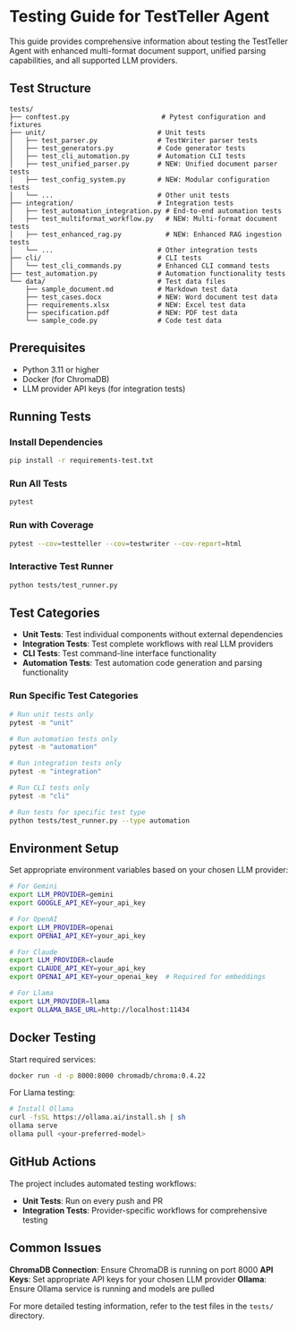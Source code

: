 # Testing Guide for TestTeller Agent

This guide provides comprehensive information about testing the TestTeller Agent with enhanced multi-format document support, unified parsing capabilities, and all supported LLM providers.

## Test Structure

```
tests/
├── conftest.py                       # Pytest configuration and fixtures
├── unit/                            # Unit tests
│   ├── test_parser.py               # TestWriter parser tests
│   ├── test_generators.py           # Code generator tests
│   ├── test_cli_automation.py       # Automation CLI tests
│   ├── test_unified_parser.py       # NEW: Unified document parser tests
│   ├── test_config_system.py        # NEW: Modular configuration tests
│   └── ...                          # Other unit tests
├── integration/                     # Integration tests
│   ├── test_automation_integration.py # End-to-end automation tests
│   ├── test_multiformat_workflow.py   # NEW: Multi-format document tests
│   ├── test_enhanced_rag.py           # NEW: Enhanced RAG ingestion tests
│   └── ...                          # Other integration tests
├── cli/                             # CLI tests
│   └── test_cli_commands.py         # Enhanced CLI command tests
├── test_automation.py               # Automation functionality tests
└── data/                            # Test data files
    ├── sample_document.md           # Markdown test data
    ├── test_cases.docx              # NEW: Word document test data
    ├── requirements.xlsx            # NEW: Excel test data
    ├── specification.pdf            # NEW: PDF test data
    └── sample_code.py               # Code test data
```

## Prerequisites

- Python 3.11 or higher
- Docker (for ChromaDB)
- LLM provider API keys (for integration tests)

## Running Tests

### Install Dependencies
```bash
pip install -r requirements-test.txt
```

### Run All Tests
```bash
pytest
```

### Run with Coverage
```bash
pytest --cov=testteller --cov=testwriter --cov-report=html
```

### Interactive Test Runner
```bash
python tests/test_runner.py
```

## Test Categories

- **Unit Tests**: Test individual components without external dependencies
- **Integration Tests**: Test complete workflows with real LLM providers  
- **CLI Tests**: Test command-line interface functionality
- **Automation Tests**: Test automation code generation and parsing functionality

### Run Specific Test Categories

```bash
# Run unit tests only
pytest -m "unit"

# Run automation tests only  
pytest -m "automation"

# Run integration tests only
pytest -m "integration"

# Run CLI tests only
pytest -m "cli"

# Run tests for specific test type
python tests/test_runner.py --type automation
```

## Environment Setup

Set appropriate environment variables based on your chosen LLM provider:

```bash
# For Gemini
export LLM_PROVIDER=gemini
export GOOGLE_API_KEY=your_api_key

# For OpenAI
export LLM_PROVIDER=openai
export OPENAI_API_KEY=your_api_key

# For Claude
export LLM_PROVIDER=claude
export CLAUDE_API_KEY=your_api_key
export OPENAI_API_KEY=your_openai_key  # Required for embeddings

# For Llama
export LLM_PROVIDER=llama
export OLLAMA_BASE_URL=http://localhost:11434
```

## Docker Testing

Start required services:
```bash
docker run -d -p 8000:8000 chromadb/chroma:0.4.22
```

For Llama testing:
```bash
# Install Ollama
curl -fsSL https://ollama.ai/install.sh | sh
ollama serve
ollama pull <your-preferred-model>
```

## GitHub Actions

The project includes automated testing workflows:
- **Unit Tests**: Run on every push and PR
- **Integration Tests**: Provider-specific workflows for comprehensive testing

## Common Issues

**ChromaDB Connection**: Ensure ChromaDB is running on port 8000
**API Keys**: Set appropriate API keys for your chosen LLM provider
**Ollama**: Ensure Ollama service is running and models are pulled

For more detailed testing information, refer to the test files in the `tests/` directory. 